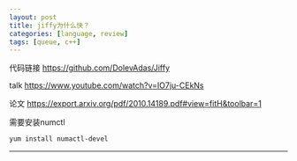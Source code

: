 ```yaml
---
layout: post
title: jiffy为什么快？
categories: [language, review]
tags: [queue, c++]
---
```


代码链接 https://github.com/DolevAdas/Jiffy

talk https://www.youtube.com/watch?v=IO7ju-CEkNs

论文 https://export.arxiv.org/pdf/2010.14189.pdf#view=fitH&toolbar=1

需要安装numctl

```bash 
yum install numactl-devel
```

---


